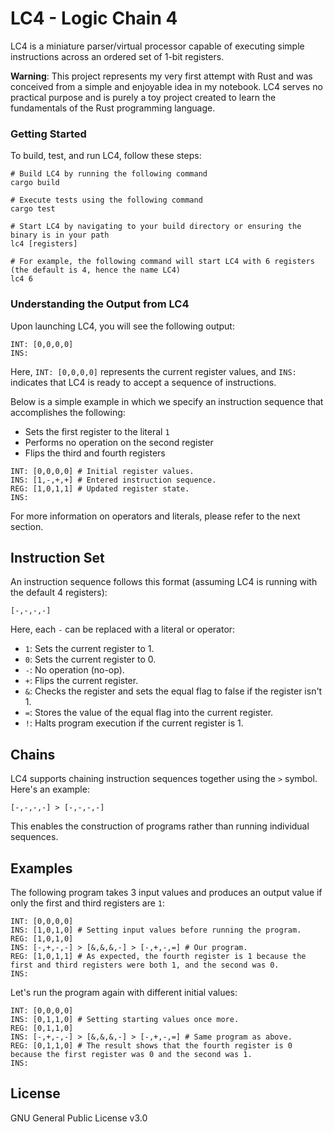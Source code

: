 # LC4 - Logic Chain 4

LC4 is a miniature parser/virtual processor capable of executing simple instructions across an ordered set of 1-bit registers.

**Warning**: This project represents my very first attempt with Rust and was conceived from a simple and enjoyable idea in my notebook. LC4 serves no practical purpose and is purely a toy project created to learn the fundamentals of the Rust programming language.

### Getting Started

To build, test, and run LC4, follow these steps:

```
# Build LC4 by running the following command
cargo build

# Execute tests using the following command
cargo test

# Start LC4 by navigating to your build directory or ensuring the binary is in your path
lc4 [registers]

# For example, the following command will start LC4 with 6 registers (the default is 4, hence the name LC4)
lc4 6
```

### Understanding the Output from LC4

Upon launching LC4, you will see the following output:

```
INT: [0,0,0,0]
INS:
```

Here, `INT: [0,0,0,0]` represents the current register values, and `INS: ` indicates that LC4 is ready to accept a sequence of instructions.

Below is a simple example in which we specify an instruction sequence that accomplishes the following:

-   Sets the first register to the literal `1`
-   Performs no operation on the second register
-   Flips the third and fourth registers

```
INT: [0,0,0,0] # Initial register values.
INS: [1,-,+,+] # Entered instruction sequence.
REG: [1,0,1,1] # Updated register state.
INS:
```

For more information on operators and literals, please refer to the next section.

## Instruction Set

An instruction sequence follows this format (assuming LC4 is running with the default 4 registers):

```
[-,-,-,-]
```

Here, each `-` can be replaced with a literal or operator:

-   `1`: Sets the current register to 1.
-   `0`: Sets the current register to 0.
-   `-`: No operation (no-op).
-   `+`: Flips the current register.
-   `&`: Checks the register and sets the equal flag to false if the register isn't 1.
-   `=`: Stores the value of the equal flag into the current register.
-   `!`: Halts program execution if the current register is 1.

## Chains

LC4 supports chaining instruction sequences together using the `>` symbol. Here's an example:

```
[-,-,-,-] > [-,-,-,-]
```

This enables the construction of programs rather than running individual sequences.

## Examples

The following program takes 3 input values and produces an output value if only the first and third registers are `1`:

```
INT: [0,0,0,0]
INS: [1,0,1,0] # Setting input values before running the program.
REG: [1,0,1,0]
INS: [-,+,-,-] > [&,&,&,-] > [-,+,-,=] # Our program.
REG: [1,0,1,1] # As expected, the fourth register is 1 because the first and third registers were both 1, and the second was 0.
INS:
```

Let's run the program again with different initial values:

```
INT: [0,0,0,0]
INS: [0,1,1,0] # Setting starting values once more.
REG: [0,1,1,0]
INS: [-,+,-,-] > [&,&,&,-] > [-,+,-,=] # Same program as above.
REG: [0,1,1,0] # The result shows that the fourth register is 0 because the first register was 0 and the second was 1.
INS:
```

## License

GNU General Public License v3.0

